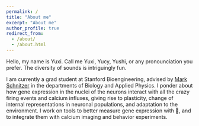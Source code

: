 ```yaml
---
permalink: /
title: "About me"
excerpt: "About me"
author_profile: true
redirect_from: 
  - /about/
  - /about.html
---
```


Hello, my name is Yuxi. Call me Yuxi, Yucy, Yushi, or any pronounciation you prefer. The diversity of sounds is intriguingly fun.

I am currently a grad student at Stanford Bioengineering, advised by [Mark Schnitzer](http://pyramidal.stanford.edu) in the departments of Biology and Applied Physics. I ponder about how gene expression in the nuclei of the neurons interact with all the crazy firing events and calcium influxes, giving rise to plasticity, change of internal representations in neuronal populations, and adaptation to the environment. I work on tools to better measure gene expression with :microscope:, and to integrate them with calcium imaging and behavior experiments.